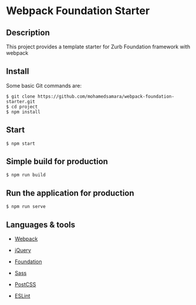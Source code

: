 # Webpack Foundation Starter

## Description

This project provides a template starter for Zurb Foundation framework with webpack

## Install

Some basic Git commands are:

```
$ git clone https://github.com/mohamedsamara/webpack-foundation-starter.git
$ cd project
$ npm install

```

## Start

```
$ npm start

```

## Simple build for production

```
$ npm run build

```

## Run the application for production

```
$ npm run serve

```

## Languages & tools

- [Webpack](https://webpack.js.org/)

- [jQuery](https://jquery.com/)

- [Foundation](https://get.foundation/)

- [Sass](https://sass-lang.com/)

- [PostCSS](https://postcss.org/)

- [ESLint](https://eslint.org/)
